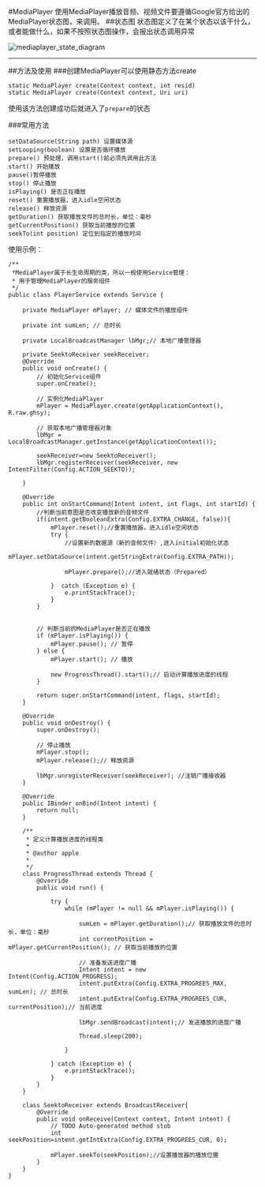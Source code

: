 #MediaPlayer
使用MediaPlayer播放音频、视频文件要遵循Google官方给出的MediaPlayer状态图，来调用。
##状态图
状态图定义了在某个状态以该干什么，或者能做什么，如果不按照状态图操作，会报出状态调用异常

![mediaplayer_state_diagram](http://7xj2yt.com1.z0.glb.clouddn.com/android_mediaplayer_state_diagram.gif)

--------

##方法及使用
###创建MediaPlayer可以使用静态方法create
    
    static MediaPlayer create(Context context, int resid)
    static MediaPlayer create(Context context, Uri uri)

使用该方法创建成功后就进入了`prepare`的状态

###常用方法

    setDataSource(String path) 设置媒体源
    setLooping(boolean) 设置是否循环播放
    prepare() 预处理，调用start()前必须先调用此方法
    start() 开始播放
    pause()暂停播放
    stop() 停止播放
    isPlaying() 是否正在播放
    reset() 重置播放器，进入idle空闲状态
    release() 释放资源
    getDuration() 获取播放文件的总时长，单位：毫秒
    getCurrentPosition() 获取当前播放的位置
    seekTo(int position) 定位到指定的播放时间

使用示例：    

	/**
	 *MediaPlayer属于长生命周期的类，所以一般使用Service管理：
	 * 用于管理MediaPlayer的服务组件
	 */
	public class PlayerService extends Service {
	
		private MediaPlayer mPlayer; // 媒体文件的播放组件
	
		private int sumLen; // 总时长
	
		private LocalBroadcastManager lbMgr;// 本地广播管理器
	
		private SeektoReceiver seekReceiver;
		@Override
		public void onCreate() {
			// 初始化Service组件
			super.onCreate();
	
			// 实例化MediaPlayer
			mPlayer = MediaPlayer.create(getApplicationContext(), R.raw.ghsy);
	
			// 获取本地广播管理器对象
			lbMgr = LocalBroadcastManager.getInstance(getApplicationContext());
			
			seekReceiver=new SeektoReceiver();
			lbMgr.registerReceiver(seekReceiver, new IntentFilter(Config.ACTION_SEEKTO));
			
		}
	
		@Override
		public int onStartCommand(Intent intent, int flags, int startId) {
			//判断当前意图是否改变播放新的音频文件
			if(intent.getBooleanExtra(Config.EXTRA_CHANGE, false)){
				mPlayer.reset();//重置播放器，进入idle空闲状态
				try {
					//设置新的数据源（新的音频文件）,进入initial初始化状态
					mPlayer.setDataSource(intent.getStringExtra(Config.EXTRA_PATH));
					
					mPlayer.prepare();//进入就绪状态（Prepared）
					
				}  catch (Exception e) {
					e.printStackTrace();
				}
			}
			
			
			// 判断当前的MediaPlayer是否正在播放
			if (mPlayer.isPlaying()) {
				mPlayer.pause(); // 暂停
			} else {
				mPlayer.start(); // 播放
	
				new ProgressThread().start();// 启动计算播放进度的线程
			}
	
			return super.onStartCommand(intent, flags, startId);
		}
	
		@Override
		public void onDestroy() {
			super.onDestroy();
	
			// 停止播放
			mPlayer.stop();
			mPlayer.release();// 释放资源
			
			lbMgr.unregisterReceiver(seekReceiver); //注销广播接收器
		}
	
		@Override
		public IBinder onBind(Intent intent) {
			return null;
		}
	
		/**
		 * 定义计算播放进度的线程类
		 * 
		 * @author apple
		 * 
		 */
		class ProgressThread extends Thread {
			@Override
			public void run() {
	
				try {
					while (mPlayer != null && mPlayer.isPlaying()) {
	
						sumLen = mPlayer.getDuration();// 获取播放文件的总时长，单位：毫秒
						int currentPosition = mPlayer.getCurrentPosition(); // 获取当前播放的位置
	
						// 准备发送进度广播
						Intent intent = new Intent(Config.ACTION_PROGRESS);
						intent.putExtra(Config.EXTRA_PROGREES_MAX, sumLen); // 总时长
						intent.putExtra(Config.EXTRA_PROGREES_CUR, currentPosition);// 当前进度
	
						lbMgr.sendBroadcast(intent);// 发送播放的进度广播
	
						Thread.sleep(200);
	
					}
	
				} catch (Exception e) {
					e.printStackTrace();
				}
			}
		}
		
		class SeektoReceiver extends BroadcastReceiver{
			@Override
			public void onReceive(Context context, Intent intent) {
				// TODO Auto-generated method stub
				int seekPosition=intent.getIntExtra(Config.EXTRA_PROGREES_CUR, 0);
				
				mPlayer.seekTo(seekPosition);//设置播放器的播放位置
			}
		}
	}
